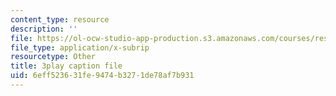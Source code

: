 ```yaml
---
content_type: resource
description: ''
file: https://ol-ocw-studio-app-production.s3.amazonaws.com/courses/res-10-s95-physics-of-covid-19-transmission-fall-2020/6eff523631fe9474b3271de78af7b931_yfxD7JKUxFQ.srt
file_type: application/x-subrip
resourcetype: Other
title: 3play caption file
uid: 6eff5236-31fe-9474-b327-1de78af7b931
---
```

